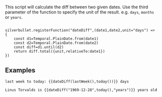 This script will calculate the diff between two given dates. Use the third parameter of the function to specify the unit of the result. e.g. `days`, `months` or `years`.
```space-script

silverbullet.registerFunction("dateDiff",(date1,date2,unit="days") => {
    const d1=Temporal.PlainDate.from(date1)
    const d2=Temporal.PlainDate.from(date2)
    const diff=d1.until(d2)
    return diff.total({unit,relativeTo:date1})
})

```

## Examples
```template
last week to today: {{dateDiff(lastWeek(),today())}} days
```

```template
Linus Torvalds is {{dateDiff("1969-12-28",today(),"years")}} years old
```

